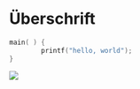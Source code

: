 # Überschrift

```c
main( ) {
        printf("hello, world");
}
```
![](https://play-lh.googleusercontent.com/VtpKivQwPKiMrOqwjHSqCo0gcKhOBlh9BRJ7ts_vF4_cy5OFFikB_OGvwcRwOUcv9n4)


